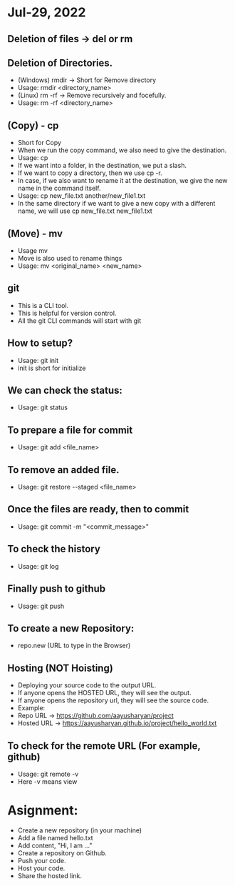 # Jul-29, 2022

## Deletion of files -> del or rm

## Deletion of Directories.
- (Windows) rmdir -> Short for Remove directory
- Usage: rmdir <directory_name>
- (Linux) rm -rf -> Remove recursively and focefully.
- Usage: rm -rf <directory_name>

## (Copy) - cp
- Short for Copy
- When we run the copy command, we also need to give the destination.
- Usage: cp <source> <destination>
- If we want into a folder, in the destination, we put a slash.
- If we want to copy a directory, then we use cp -r.
- In case, if we also want to rename it at the destination, we give the new name in the command itself.
- Usage: cp new_file.txt another/new_file1.txt
- In the same directory if we want to give a new copy with a different name, we will use cp new_file.txt new_file1.txt

## (Move) - mv
- Usage mv <source> <destination>
- Move is also used to rename things
- Usage: mv <original_name> <new_name>

## git
- This is a CLI tool.
- This is helpful for version control.
- All the git CLI commands will start with git

## How to setup?
- Usage: git init
- init is short for initialize

## We can check the status:
- Usage: git status

## To prepare a file for commit
- Usage: git add <file_name>

## To remove an added file.
- Usage: git restore --staged <file_name>

## Once the files are ready, then to commit
- Usage: git commit -m "<commit_message>"

## To check the history
- Usage: git log

## Finally push to github
- Usage: git push

## To create a new Repository:
- repo.new (URL to type in the Browser)

## Hosting (NOT Hoisting)
- Deploying your source code to the output URL.
- If anyone opens the HOSTED URL, they will see the output.
- If anyone opens the repository url, they will see the source code.
- Example:
- Repo URL   -> https://github.com/aayusharyan/project
- Hosted URL -> https://aayusharyan.github.io/project/hello_world.txt

## To check for the remote URL (For example, github)
- Usage: git remote -v
- Here -v means view





# Asignment:
- Create a new repository (in your machine)
- Add a file named hello.txt
- Add content, "Hi, I am ..."
- Create a repository on Github.
- Push your code.
- Host your code.
- Share the hosted link.

